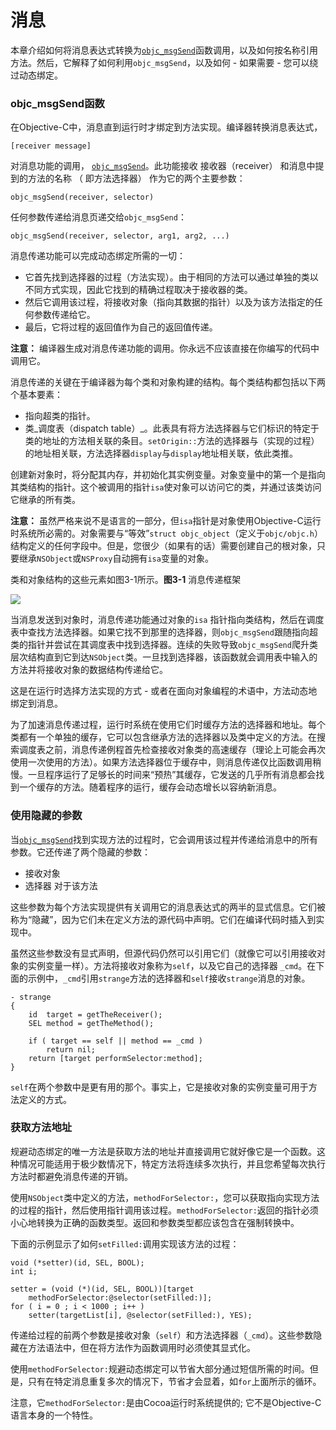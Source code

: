 # 消息

本章介绍如何将消息表达式转换为[`objc_msgSend`](https://developer.apple.com/documentation/objectivec/1456712-objc_msgsend)函数调用，以及如何按名称引用方法。然后，它解释了如何利用`objc_msgSend`，以及如何 - 如果需要 - 您可以绕过动态绑定。

### objc\_msgSend函数

在Objective-C中，消息直到运行时才绑定到方法实现。编译器转换消息表达式，

```text
[receiver message]
```

对消息功能的调用， [`objc_msgSend`](https://developer.apple.com/documentation/objectivec/1456712-objc_msgsend)。此功能接收 接收器（receiver） 和消息中提到的方法的名称 （ 即方法选择器） 作为它的两个主要参数：

```text
objc_msgSend(receiver, selector)
```

任何参数传递给消息页递交给`objc_msgSend`：

```text
objc_msgSend(receiver, selector, arg1, arg2, ...)
```

消息传递功能可以完成动态绑定所需的一切：

* 它首先找到选择器的过程（方法实现）。由于相同的方法可以通过单独的类以不同方式实现，因此它找到的精确过程取决于接收器的类。
* 然后它调用该过程，将接收对象（指向其数据的指针）以及为该方法指定的任何参数传递给它。
* 最后，它将过程的返回值作为自己的返回值传递。

**注意：**  编译器生成对消息传递功能的调用。你永远不应该直接在你编写的代码中调用它。

消息传递的关键在于编译器为每个类和对象构建的结构。每个类结构都包括以下两个基本要素：

* 指向超类的指针。
* 类_调度表（dispatch table）_。此表具有将方法选择器与它们标识的特定于类的地址的方法相关联的条目。`setOrigin::`方法的选择器与（实现的过程）的地址相关联，方法选择器`display`与`display`地址相关联，依此类推。

创建新对象时，将分配其内存，并初始化其实例变量。对象变量中的第一个是指向其类结构的指针。这个被调用的指针`isa`使对象可以访问它的类，并通过该类访问它继承的所有类。

**注意：**  虽然严格来说不是语言的一部分，但`isa`指针是对象使用Objective-C运行时系统所必需的。对象需要与“等效”`struct objc_object`（定义于`objc/objc.h`）结构定义的任何字段中。但是，您很少（如果有的话）需要创建自己的根对象，只要继承`NSObject`或`NSProxy`自动拥有`isa`变量的对象。

类和对象结构的这些元素如图3-1所示。**图3-1**   消息传递框架

![](https://developer.apple.com/library/archive/documentation/Cocoa/Conceptual/ObjCRuntimeGuide/Art/messaging1.gif)

当消息发送到对象时，消息传递功能通过对象的`isa` 指针指向类结构，然后在调度表中查找方法选择器。如果它找不到那里的选择器，则`objc_msgSend`跟随指向超类的指针并尝试在其调度表中找到选择器。连续的失败导致`objc_msgSend`爬升类层次结构直到它到达`NSObject`类。一旦找到选择器，该函数就会调用表中输入的方法并将接收对象的数据结构传递给它。

这是在运行时选择方法实现的方式 - 或者在面向对象编程的术语中，方法动态地绑定到消息。

为了加速消息传递过程，运行时系统在使用它们时缓存方法的选择器和地址。每个类都有一个单独的缓存，它可以包含继承方法的选择器以及类中定义的方法。在搜索调度表之前，消息传递例程首先检查接收对象类的高速缓存（理论上可能会再次使用一次使用的方法）。如果方法选择器位于缓存中，则消息传递仅比函数调用稍慢。一旦程序运行了足够长的时间来“预热”其缓存，它发送的几乎所有消息都会找到一个缓存的方法。随着程序的运行，缓存会动态增长以容纳新消息。

### 使用隐藏的参数

当[`objc_msgSend`](https://developer.apple.com/documentation/objectivec/1456712-objc_msgsend)找到实现方法的过程时，它会调用该过程并传递给消息中的所有参数。它还传递了两个隐藏的参数：

* 接收对象
* 选择器 对于该方法

这些参数为每个方法实现提供有关调用它的消息表达式的两半的显式信息。它们被称为“隐藏”，因为它们未在定义方法的源代码中声明。它们在编译代码时插入到实现中。

虽然这些参数没有显式声明，但源代码仍然可以引用它们（就像它可以引用接收对象的实例变量一样）。方法将接收对象称为`self`，以及它自己的选择器 `_cmd`。在下面的示例中，`_cmd`引用`strange`方法的选择器和`self`接收`strange`消息的对象。

```text
- strange
{
    id  target = getTheReceiver();
    SEL method = getTheMethod();
 
    if ( target == self || method == _cmd )
        return nil;
    return [target performSelector:method];
}
```

`self`在两个参数中是更有用的那个。事实上，它是接收对象的实例变量可用于方法定义的方式。

### 获取方法地址

规避动态绑定的唯一方法是获取方法的地址并直接调用它就好像它是一个函数。这种情况可能适用于极少数情况下，特定方法将连续多次执行，并且您希望每次执行方法时都避免消息传递的开销。

使用`NSObject`类中定义的方法，`methodForSelector:`，您可以获取指向实现方法的过程的指针，然后使用指针调用该过程。`methodForSelector:`返回的指针必须小心地转换为正确的函数类型。返回和参数类型都应该包含在强制转换中。

下面的示例显示了如何`setFilled:`调用实现该方法的过程：

```text
void (*setter)(id, SEL, BOOL);
int i;
 
setter = (void (*)(id, SEL, BOOL))[target
    methodForSelector:@selector(setFilled:)];
for ( i = 0 ; i < 1000 ; i++ )
    setter(targetList[i], @selector(setFilled:), YES);
```

传递给过程的前两个参数是接收对象（`self`）和方法选择器（`_cmd`）。这些参数隐藏在方法语法中，但在将方法作为函数调用时必须使其显式化。

使用`methodForSelector:`规避动态绑定可以节省大部分通过短信所需的时间。但是，只有在特定消息重复多次的情况下，节省才会显着，如`for`上面所示的循环。

注意，它`methodForSelector:`是由Cocoa运行时系统提供的; 它不是Objective-C语言本身的一个特性。

